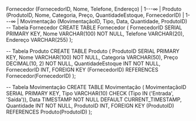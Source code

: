 Fornecedor (FornecedorID, Nome, Telefone, Endereço)
|
1---∞
|
Produto (ProdutoID, Nome, Categoria, Preço, QuantidadeEstoque, FornecedorID)
|
1---∞
|
Movimentação (MovimentaçãoID, Tipo, Data, Quantidade, ProdutoID)
-- Tabela Fornecedor
CREATE TABLE Fornecedor (
    FornecedorID SERIAL PRIMARY KEY,
    Nome VARCHAR(100) NOT NULL,
    Telefone VARCHAR(20),
    Endereço VARCHAR(255)
);

-- Tabela Produto
CREATE TABLE Produto (
    ProdutoID SERIAL PRIMARY KEY,
    Nome VARCHAR(100) NOT NULL,
    Categoria VARCHAR(50),
    Preço DECIMAL(10, 2) NOT NULL,
    QuantidadeEstoque INT NOT NULL,
    FornecedorID INT,
    FOREIGN KEY (FornecedorID) REFERENCES Fornecedor(FornecedorID)
);

-- Tabela Movimentação
CREATE TABLE Movimentação (
    MovimentaçãoID SERIAL PRIMARY KEY,
    Tipo VARCHAR(10) CHECK (Tipo IN ('Entrada', 'Saída')),
    Data TIMESTAMP NOT NULL DEFAULT CURRENT_TIMESTAMP,
    Quantidade INT NOT NULL,
    ProdutoID INT,
    FOREIGN KEY (ProdutoID) REFERENCES Produto(ProdutoID)
);
